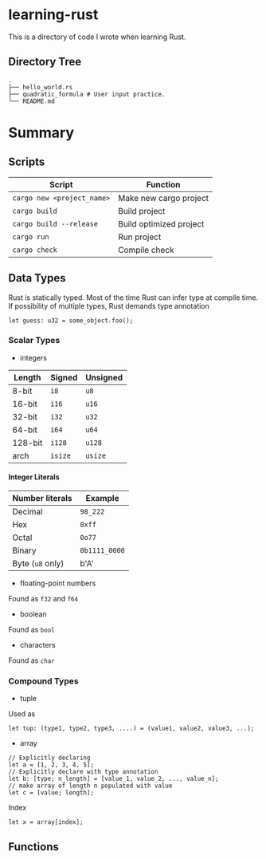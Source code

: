 # learning-rust

This is a directory of code I wrote when learning Rust.

## Directory Tree

```
.
├── hello_world.rs
├── quadratic_formula # User input practice.
└── README.md
```

# Summary

## Scripts

| Script                     | Function                |
| -------------------------- | ----------------------- |
| `cargo new <project_name>` | Make new cargo project  |
| `cargo build`              | Build project           |
| `cargo build --release`    | Build optimized project |
| `cargo run`                | Run project             |
| `cargo check`              | Compile check           |

## Data Types

Rust is statically typed. Most of the time Rust can infer type at compile time. If possibility of multiple types, Rust demands type annotation

```
let guess: u32 = some_object.foo();
```

### Scalar Types

- integers

| Length  | Signed  | Unsigned |
| ------- | ------- | -------- |
| 8-bit   | `i8`    | `u8`     |
| 16-bit  | `i16`   | `u16`    |
| 32-bit  | `i32`   | `u32`    |
| 64-bit  | `i64`   | `u64`    |
| 128-bit | `i128`  | `u128`   |
| arch    | `isize` | `usize`  |

#### Integer Literals

| Number literals  | Example       |
| ---------------- | ------------- |
| Decimal          | `98_222`      |
| Hex              | `0xff`        |
| Octal            | `0o77`        |
| Binary           | `0b1111_0000` |
| Byte (`u8` only) | b'A'          |

- floating-point numbers

Found as `f32` and `f64`

- boolean

Found as `bool`

- characters

Found as `char`

### Compound Types
* tuple

Used as 
```
let tup: (type1, type2, type3, ....) = (value1, value2, value3, ...);
```
* array

```
// Explicitly declaring
let a = [1, 2, 3, 4, 5];
// Explicitly declare with type annotation
let b: [type; n_length] = [value_1, value_2, ..., value_n];
// make array of length n populated with value
let c = [value; length];
```
Index
```
let x = array[index];
```

## Functions
